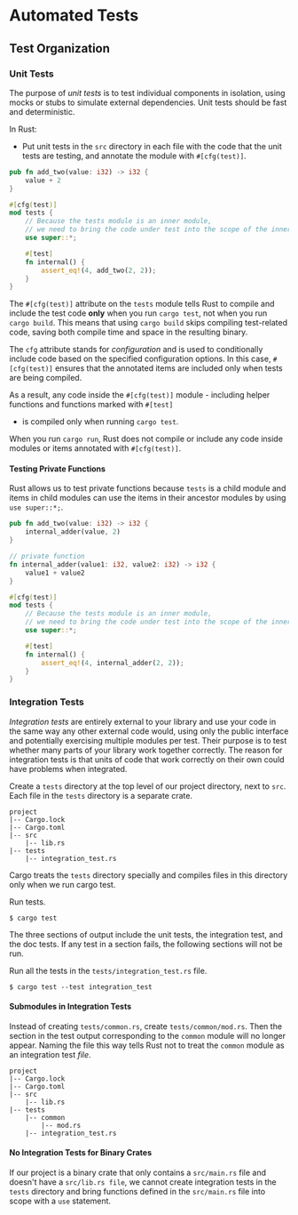 # Automated Tests

## Test Organization

### Unit Tests

The purpose of *unit tests* is to test individual components in isolation, 
using mocks or stubs to simulate external dependencies.
Unit tests should be fast and deterministic.

In Rust: 

- Put unit tests in the `src` directory in each file with the code 
that the unit tests are testing, and annotate the module with `#[cfg(test)]`.

```rust
pub fn add_two(value: i32) -> i32 {
    value + 2
}

#[cfg(test)]
mod tests {
    // Because the tests module is an inner module,
    // we need to bring the code under test into the scope of the inner module.
    use super::*;

    #[test]
    fn internal() {
        assert_eq!(4, add_two(2, 2));
    }
}
```

The `#[cfg(test)]` attribute on the `tests` module tells Rust to compile 
and include the test code **only** when you run `cargo test`, not when you run `cargo build`. 
This means that using `cargo build` skips compiling test-related code, 
saving both compile time and space in the resulting binary.

The `cfg` attribute stands for *configuration* and is used 
to conditionally include code based on the specified configuration options. 
In this case, `#[cfg(test)]` ensures that the annotated items are included only when tests are being compiled.

As a result, any code inside the `#[cfg(test)]` module - including helper functions and functions marked with `#[test]`
- is compiled only when running `cargo test`.

When you run `cargo run`, 
Rust does not compile or include any code inside modules or items annotated with `#[cfg(test)]`.

#### Testing Private Functions

Rust allows us to test private functions because `tests` is a child module 
and items in child modules can use the items in their ancestor modules by using `use super::*;`.

```rust
pub fn add_two(value: i32) -> i32 {
    internal_adder(value, 2)
}

// private function
fn internal_adder(value1: i32, value2: i32) -> i32 {
    value1 + value2
}

#[cfg(test)]
mod tests {
    // Because the tests module is an inner module,
    // we need to bring the code under test into the scope of the inner module.
    use super::*;

    #[test]
    fn internal() {
        assert_eq!(4, internal_adder(2, 2));
    }
}
```

### Integration Tests

*Integration tests* are entirely external to your library 
and use your code in the same way any other external code would, 
using only the public interface and potentially exercising multiple modules per test.
Their purpose is to test whether many parts of your library work together correctly.
The reason for integration tests is that units of code 
that work correctly on their own could have problems when integrated.

Create a `tests` directory at the top level of our project directory, next to `src`.
Each file in the `tests` directory is a separate crate.
```
project
|-- Cargo.lock
|-- Cargo.toml
|-- src
    |-- lib.rs
|-- tests
    |-- integration_test.rs
```
Cargo treats the `tests` directory specially 
and compiles files in this directory only when we run cargo test.

Run tests.
```
$ cargo test
```
The three sections of output include the unit tests, the integration test, and the doc tests.
If any test in a section fails, the following sections will not be run.

Run all the tests in the `tests/integration_test.rs` file.
```
$ cargo test --test integration_test
```

#### Submodules in Integration Tests

Instead of creating `tests/common.rs`, create `tests/common/mod.rs`.
Then the section in the test output corresponding to the `common` module will no longer appear.
Naming the file this way tells Rust not to treat the `common` module as an integration test *file*.
```
project
|-- Cargo.lock
|-- Cargo.toml
|-- src
    |-- lib.rs
|-- tests
    |-- common
        |-- mod.rs
    |-- integration_test.rs
```

#### No Integration Tests for Binary Crates

If our project is a binary crate that only contains a `src/main.rs` file and doesn't have a `src/lib.rs file`, 
we cannot create integration tests in the `tests` directory 
and bring functions defined in the `src/main.rs` file into scope with a `use` statement.
